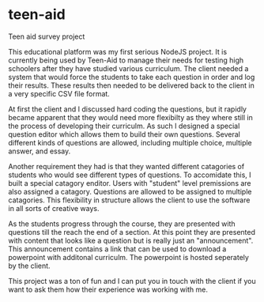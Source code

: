 # teen-aid
Teen aid survey project

This educational platform was my first serious NodeJS project. It is currently being used by Teen-Aid to manage their needs for testing high schoolers after they have studied various curriculum. The client needed a system that would force the students to take each question in order and log their results. These results then needed to be delivered back to the client in a very specific CSV file format. 

At first the client and I discussed hard coding the questions, but it rapidly became apparent that they would need more flexibilty as they where still in the process of developing their curriculm. As such I designed a special question editor which allows them to build their own questions. Several different kinds of questions are allowed, including multiple choice, multiple answer, and essay. 

Another requirement they had is that they wanted different catagories of students who would see different types of questions. To accomidate this, I built a special catagory enditor. Users with "student" level premissions are also assigned a catagory. Questions are allowed to be assigned to multiple catagories. This flexibility in structure allows the client to use the software in all sorts of creative ways. 

As the students progress through the course, they are presented with questions till the reach the end of a section. At this point they are presented with content that looks like a question but is really just an "announcement". This announcement contains a link that can be used to download a powerpoint with additonal curriculm. The powerpoint is hosted seperately by the client. 

This project was a ton of fun and I can put you in touch with the client if you want to ask them how their experience was working with me.
